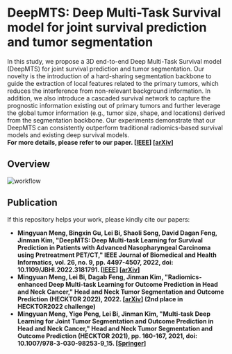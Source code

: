 # DeepMTS: Deep Multi-Task Survival model for joint survival prediction and tumor segmentation
In this study, we propose a 3D end-to-end Deep Multi-Task Survival model (DeepMTS) for joint survival prediction and tumor segmentation. Our novelty is the introduction of a hard-sharing segmentation backbone to guide the extraction of local features related to the primary tumors, which reduces the interference from non-relevant background information. In addition, we also introduce a cascaded survival network to capture the prognostic information existing out of primary tumors and further leverage the global tumor information (e.g., tumor size, shape, and locations) derived from the segmentation backbone. Our experiments demonstrate that our DeepMTS can consistently outperform traditional radiomics-based survival models and existing deep survival models.  
**For more details, please refer to our paper. [[IEEE](https://ieeexplore.ieee.org/document/9794806)] [[arXiv](https://arxiv.org/abs/2109.07711)]**

## Overview
![workflow](https://github.com/MungoMeng/Survival-DeepMTS/blob/master/Figure/Overview.png)

## Publication
If this repository helps your work, please kindly cite our papers:
* **Mingyuan Meng, Bingxin Gu, Lei Bi, Shaoli Song, David Dagan Feng, Jinman Kim, "DeepMTS: Deep Multi-task Learning for Survival Prediction in Patients with Advanced Nasopharyngeal Carcinoma using Pretreatment PET/CT," IEEE Journal of Biomedical and Health Informatics, vol. 26, no. 9, pp. 4497-4507, 2022, doi: 10.1109/JBHI.2022.3181791. [[IEEE](https://ieeexplore.ieee.org/document/9794806)] [[arXiv](https://arxiv.org/abs/2109.07711)]**
* **Mingyuan Meng, Lei Bi, Dagab Feng, Jinman Kim, "Radiomics-enhanced Deep Multi-task Learning for Outcome Prediction in Head and Neck Cancer," Head and Neck Tumor Segmentation and Outcome Prediction (HECKTOR 2022), 2022. [[arXiv](https://arxiv.org/abs/2211.05409)] (2nd place in HECKTOR2022 challenge)**
* **Mingyuan Meng, Yige Peng, Lei Bi, Jinman Kim, "Multi-task Deep Learning for Joint Tumor Segmentation and Outcome Prediction in Head and Neck Cancer," Head and Neck Tumor Segmentation and Outcome Prediction (HECKTOR 2021), pp. 160-167, 2021, doi: 10.1007/978-3-030-98253-9_15. [[Springer](https://link.springer.com/chapter/10.1007/978-3-030-98253-9_15)]**
